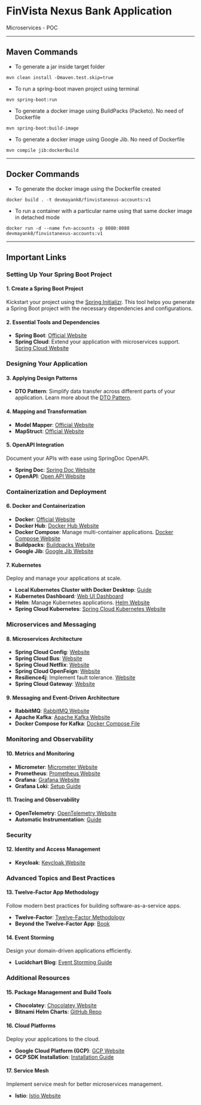 # FinVista Nexus Bank Application

Microservices - POC

---

## Maven Commands

- To generate a jar inside target folder

```shell
mvn clean install -Dmaven.test.skip=true 
```

- To run a spring-boot maven project using terminal

```shell
mvn spring-boot:run
```

- To generate a docker image using BuildPacks (Packeto). No need of Dockerfile

```shell
mvn spring-boot:build-image 
```

- To generate a docker image using Google Jib. No need of Dockerfile

```shell
mvn compile jib:dockerBuild 
```

---

## Docker Commands

- To generate the docker image using the Dockerfile created

```shell
docker build . -t devmayank8/finvistanexus-accounts:v1
```

- To run a container with a particular name using that same docker image in detached mode

```shell
docker run -d --name fvn-accounts -p 8080:8080 devmayank8/finvistanexus-accounts:v1
```

---

## Important Links

### Setting Up Your Spring Boot Project
#### 1. Create a Spring Boot Project
Kickstart your project using the [Spring Initializr](https://start.spring.io). This tool helps you generate a Spring Boot project with the necessary dependencies and configurations.

#### 2. Essential Tools and Dependencies
- **Spring Boot**: [Official Website](https://spring.io/projects/spring-boot)
- **Spring Cloud**: Extend your application with microservices support. [Spring Cloud Website](https://spring.io/projects/spring-cloud)

### Designing Your Application
#### 3. Applying Design Patterns
- **DTO Pattern**: Simplify data transfer across different parts of your application. Learn more about the [DTO Pattern](https://martinfowler.com/eaaCatalog/dataTransferObject.html).

#### 4. Mapping and Transformation
- **Model Mapper**: [Official Website](http://modelmapper.org/)
- **MapStruct**: [Official Website](https://mapstruct.org/)

#### 5. OpenAPI Integration
Document your APIs with ease using SpringDoc OpenAPI.
- **Spring Doc**: [Spring Doc Website](https://springdoc.org/)
- **OpenAPI**: [Open API Website](https://www.openapis.org/)

### Containerization and Deployment
#### 6. Docker and Containerization
- **Docker**: [Official Website](https://www.docker.com)
- **Docker Hub**: [Docker Hub Website](https://hub.docker.com)
- **Docker Compose**: Manage multi-container applications. [Docker Compose Website](https://docs.docker.com/compose/)
- **Buildpacks**: [Buildpacks Website](https://buildpacks.io)
- **Google Jib**: [Google Jib Website](https://github.com/GoogleContainerTools/jib)

#### 7. Kubernetes
Deploy and manage your applications at scale.
- **Local Kubernetes Cluster with Docker Desktop**: [Guide](https://docs.docker.com/desktop/kubernetes/)
- **Kubernetes Dashboard**: [Web UI Dashboard](https://kubernetes.io/docs/tasks/access-application-cluster/web-ui-dashboard/)
- **Helm**: Manage Kubernetes applications. [Helm Website](https://helm.sh)
- **Spring Cloud Kubernetes**: [Spring Cloud Kubernetes Website](https://spring.io/projects/spring-cloud-kubernetes)

### Microservices and Messaging
#### 8. Microservices Architecture
- **Spring Cloud Config**: [Website](https://spring.io/projects/spring-cloud-config)
- **Spring Cloud Bus**: [Website](https://spring.io/projects/spring-cloud-bus)
- **Spring Cloud Netflix**: [Website](https://spring.io/projects/spring-cloud-netflix)
- **Spring Cloud OpenFeign**: [Website](https://spring.io/projects/spring-cloud-openfeign)
- **Resilience4j**: Implement fault tolerance. [Website](https://resilience4j.readme.io)
- **Spring Cloud Gateway**: [Website](https://spring.io/projects/spring-cloud-gateway)

#### 9. Messaging and Event-Driven Architecture
- **RabbitMQ**: [RabbitMQ Website](https://www.rabbitmq.com)
- **Apache Kafka**: [Apache Kafka Website](https://kafka.apache.org)
- **Docker Compose for Kafka**: [Docker Compose File](https://github.com/bitnami/containers/blob/main/bitnami/kafka/docker-compose.yml)

### Monitoring and Observability
#### 10. Metrics and Monitoring
- **Micrometer**: [Micrometer Website](https://micrometer.io)
- **Prometheus**: [Prometheus Website](https://prometheus.io/)
- **Grafana**: [Grafana Website](https://grafana.com)
- **Grafana Loki**: [Setup Guide](https://grafana.com/docs/loki/latest/getting-started/)

#### 11. Tracing and Observability
- **OpenTelemetry**: [OpenTelemetry Website](https://opentelemetry.io/)
- **Automatic Instrumentation**: [Guide](https://opentelemetry.io/docs/instrumentation/java/automatic/)

### Security
#### 12. Identity and Access Management
- **Keycloak**: [Keycloak Website](https://www.keycloak.org/)

### Advanced Topics and Best Practices
#### 13. Twelve-Factor App Methodology
Follow modern best practices for building software-as-a-service apps.
- **Twelve-Factor**: [Twelve-Factor Methodology](https://12factor.net)
- **Beyond the Twelve-Factor App**: [Book](https://www.oreilly.com/library/view/beyond-the-twelve-factor/9781492042631/)

#### 14. Event Storming
Design your domain-driven applications efficiently.
- **Lucidchart Blog**: [Event Storming Guide](https://www.lucidchart.com/blog/ddd-event-storming)

### Additional Resources
#### 15. Package Management and Build Tools
- **Chocolatey**: [Chocolatey Website](https://chocolatey.org/)
- **Bitnami Helm Charts**: [GitHub Repo](https://github.com/bitnami/charts)

#### 16. Cloud Platforms
Deploy your applications to the cloud.
- **Google Cloud Platform (GCP)**: [GCP Website](https://cloud.google.com)
- **GCP SDK Installation**: [Installation Guide](https://cloud.google.com/sdk/docs/install)

#### 17. Service Mesh
Implement service mesh for better microservices management.
- **Istio**: [Istio Website](https://istio.io)